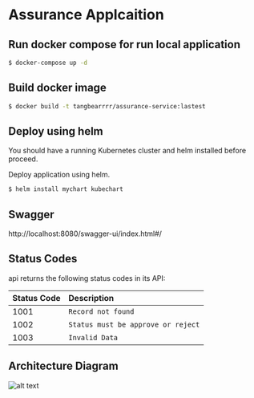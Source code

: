 # Assurance Applcaition

## Run docker compose for run local application
```sh
$ docker-compose up -d
```
## Build docker image
```sh
$ docker build -t tangbearrrr/assurance-service:lastest
```
## Deploy using helm

You should have a running Kubernetes cluster and helm installed before proceed.

Deploy application using helm.
```sh
$ helm install mychart kubechart
```
## Swagger
http://localhost:8080/swagger-ui/index.html#/

## Status Codes

api returns the following status codes in its API:

| Status Code | Description |
| :--- | :--- |
| 1001 | `Record not found` |
| 1002 | `Status must be approve or reject` |
| 1003 | `Invalid Data` |

## Architecture Diagram
![alt text](https://ibb.co/ZNFsjG3)
